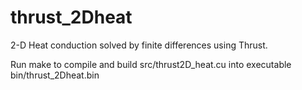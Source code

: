 thrust_2Dheat
=============

2-D Heat conduction solved by finite differences using Thrust.

Run make to compile and build src/thrust2D_heat.cu into executable 
bin/thrust_2Dheat.bin

